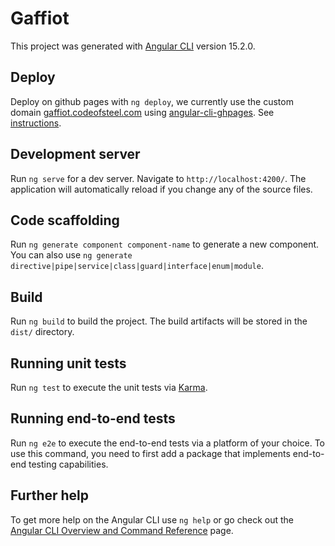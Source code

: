 # Gaffiot

This project was generated with [Angular CLI](https://github.com/angular/angular-cli) version 15.2.0.

## Deploy

Deploy on github pages with `ng deploy`, we currently use the custom domain [gaffiot.codeofsteel.com](https://gaffiot.codeofsteel.com) using [angular-cli-ghpages](https://angular-schule/angular-cli-ghpages). See [instructions](https://angular.schule/blog/2020-01-everything-github).

## Development server

Run `ng serve` for a dev server. Navigate to `http://localhost:4200/`. The application will automatically reload if you change any of the source files.

## Code scaffolding

Run `ng generate component component-name` to generate a new component. You can also use `ng generate directive|pipe|service|class|guard|interface|enum|module`.

## Build

Run `ng build` to build the project. The build artifacts will be stored in the `dist/` directory.

## Running unit tests

Run `ng test` to execute the unit tests via [Karma](https://karma-runner.github.io).

## Running end-to-end tests

Run `ng e2e` to execute the end-to-end tests via a platform of your choice. To use this command, you need to first add a package that implements end-to-end testing capabilities.

## Further help

To get more help on the Angular CLI use `ng help` or go check out the [Angular CLI Overview and Command Reference](https://angular.io/cli) page.

